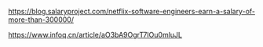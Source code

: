https://blog.salaryproject.com/netflix-software-engineers-earn-a-salary-of-more-than-300000/

https://www.infoq.cn/article/aO3bA9OgrT7IOu0mluJL
